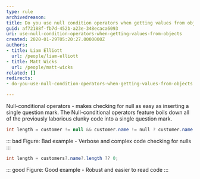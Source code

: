 ```yaml
---
type: rule
archivedreason: 
title: Do you use null condition operators when getting values from objects
guid: af72188f-fb7d-452b-a23e-348ecaca6093
uri: use-null-condition-operators-when-getting-values-from-objects
created: 2020-01-29T05:20:27.0000000Z
authors:
- title: Liam Elliott
  url: /people/liam-elliott
- title: Matt Wicks
  url: /people/matt-wicks
related: []
redirects:
- do-you-use-null-condition-operators-when-getting-values-from-objects

---
```


Null-conditional operators - makes checking for null as easy as inserting a single question mark. The Null-conditional operators feature boils down all of the previously laborious clunky code into a single question mark.

<!--endintro-->

``` cs
int length = customer != null && customer.name != null ? customer.name.length : 0;
```
::: bad
Figure: Bad example - Verbose and complex code checking for nulls
:::


``` cs
int length = customers?.name?.length ?? 0;
```
::: good
Figure: Good example - Robust and easier to read code
:::
